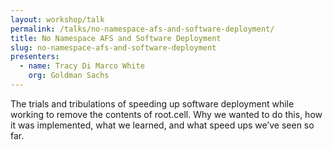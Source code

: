 ```yaml
---
layout: workshop/talk
permalink: /talks/no-namespace-afs-and-software-deployment/
title: No Namespace AFS and Software Deployment
slug: no-namespace-afs-and-software-deployment
presenters:
  - name: Tracy Di Marco White
    org: Goldman Sachs
---
```


The trials and tribulations of speeding up software deployment while working to
remove the contents of root.cell. Why we wanted to do this, how it was
implemented, what we learned, and what speed ups we’ve seen so far.

